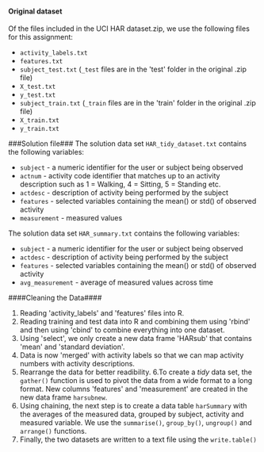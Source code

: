#### Original dataset ####

Of the files included in the UCI HAR dataset.zip, we use the following files for this assignment:

- `activity_labels.txt` 
- `features.txt`
- `subject_test.txt` (`_test` files are in the 'test' folder in the original .zip file)
- `X_test.txt`
- `y_test.txt`
- `subject_train.txt` (`_train` files are in the 'train' folder in the original .zip file)
- `X_train.txt`
- `y_train.txt`

###Solution file###
The solution data set `HAR_tidy_dataset.txt` contains the following variables:

- `subject` - a numeric identifier for the user or subject being observed
- `actnum` - activity code identifier that matches up to an activity description such as 1 = Walking, 4 = Sitting, 5 = Standing etc.
- `actdesc` - description of activity being performed by the subject
- `features` - selected variables containing the mean() or std() of observed activity
- `measurement` - measured values

The solution data set `HAR_summary.txt` contains the following variables:

- `subject` - a numeric identifier for the user or subject being observed
- `actdesc` - description of activity being performed by the subject
- `features` - selected variables containing the mean() or std() of observed activity
- `avg_measurement` - average of measured values across time


####Cleaning the Data####
1. Reading 'activity_labels' and 'features' files into R.
2. Reading training and test data into R and combining them using 'rbind' and then using 'cbind' to combine everything into one dataset.
3. Using 'select', we only create a new data frame 'HARsub' that contains 'mean' and 'standard deviation'.
4. Data is now 'merged' with activity labels so that we can map activity numbers with activity descriptions.
5. Rearrange the data for better readibility.
6.To create a *tidy* data set, the `gather()` function is used to pivot the data from a wide format to a long format. New columns 'features' and 'measurement' are created in the new data frame `harsubnew`.
7. Using chaining, the next step is to create a data table `harSummary` with the averages of the measured data, grouped by subject, activity and measured variable. We use the `summarise()`, `group_by()`, `ungroup()` and `arrange()` functions.
8. Finally, the two datasets are written to a text file using the `write.table()`